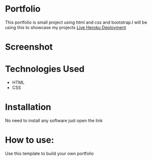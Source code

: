 # Portfolio
This portfolio is small project using html and css and bootstrap.I will be using this to showcase my projects
[Live Heroku Deployment](https://portfolio-harsha.herokuapp.com/)

# Screenshot
 



# Technologies Used
* HTML
* CSS

# Installation
No need to install any software just open the link

# How to use:
Use this template to build your own portfolio
